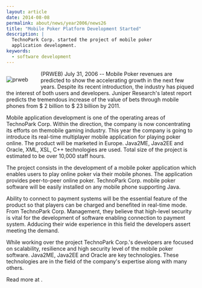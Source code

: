 ```yaml
---
layout: article
date: 2014-08-08
permalink: about/news/year2006/news26
title: "Mobile Poker Platform Development Started"
description: |
  TechnoPark Corp. started the project of mobile poker
  application development.
keywords:
  - software development
---
```


<ahref name="http://www.prweb.com/releases/2006/7/prweb417866.htm">
<img style="padding-right:30px;padding-top:15px;padding-bottom:15px;" border="0" align="left" src="http://www.prweb.com/images_v4/'prw_logo.gif" alt="prweb"/></ahref>

(PRWEB) July 31, 2006 -- Mobile Poker revenues are predicted to show the accelerating growth in the 
next few years. Despite its recent introduction, the industry has piqued the interest of both users 
and developers. Juniper Research's latest report predicts the tremendous increase of the value of 
bets through mobile phones from $ 2 billion to $ 23 billion by 2011.

Mobile application development is one of the operating areas of TechnoPark Corp. Within the 
direction, the company is now concentrating its efforts on themobile gaming industry. This year the 
company is going to introduce its real-time multiplayer mobile application for playing poker online. 
The product will be marketed in Europe. Java2ME, Java2EE and Oracle, XML, XSL, C++ technologies are 
used. Total size of the project is estimated to be over 10,000 staff hours.

The project consists in the development of a mobile poker application which enables users to play 
online poker via their mobile phones. The application provides peer-to-peer online poker. TechnoPark 
Corp. mobile poker software will be easily installed on any mobile phone supporting Java.

Ability to connect to payment systems will be the essential feature of the product so that players 
can be charged and benefited in real-time mode. From TechnoPark Corp. Management, they believe that 
high-level security is vital for the development of software enabling connection to payment system. 
Adducing their wide experience in this field the developers assert meeting the demand.

While working over the project TechnoPark Corp.'s developers are focused on scalability, resilience 
and high security level of the mobile poker software. Java2ME, Java2EE and Oracle are key 
technologies. These technologies are in the field of the company's expertise along with many others.

Read more at .
